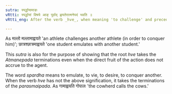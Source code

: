 ```yaml
---
sutra: स्पर्द्धायामाङः
vRtti: स्पर्द्धायां विषये आङ् पूर्वाद् ह्वयतेरात्मनेपदं भवति ॥
vRtti_eng: After the verb _hve_, when meaning 'to challenge' and preceded by _an_, the _Atmanepada_ is used, even when the fruit of the action does not accrue to the agent.

---
```

As मल्लो मल्लामाह्वयते 'an athlete challenges another athlete (in order to conquer him)'; छात्रश्छात्रमाह्वयते 'one student emulates with another student.'

This _sutra_ is also for the purpose of showing that the root _hve_ takes the _Atmanepada_ terminations even when the direct fruit of the action does not accrue to the agent.

The word _spardha_ means to emulate, to vie, to desire, to conquer another. When the verb _hve_ has not the above signification, it takes the terminations of the _parasmaipada_. As गामाह्वयति गोपालः 'the cowherd calls the cows.'